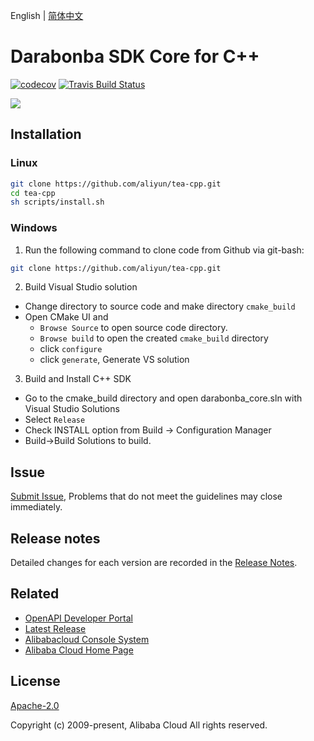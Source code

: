 English | [简体中文](/README-zh-CN.md)


# Darabonba SDK Core for C++
[![codecov](https://codecov.io/gh/aliyun/tea-cpp/branch/master/graph/badge.svg)](https://codecov.io/gh/aliyun/tea-cpp)
[![Travis Build Status](https://travis-ci.org/aliyun/tea-cpp.svg?branch=master)](https://travis-ci.org/aliyun/tea-cpp)


![](https://aliyunsdk-pages.alicdn.com/icons/AlibabaCloud.svg)


## Installation

### Linux

```bash
git clone https://github.com/aliyun/tea-cpp.git
cd tea-cpp
sh scripts/install.sh
```

### Windows

1. Run the following command to clone code from Github via git-bash:

  ```bash
  git clone https://github.com/aliyun/tea-cpp.git
  ```
2. Build Visual Studio solution
  * Change directory to source code and make directory `cmake_build`
  * Open CMake UI and
    * `Browse Source` to open source code directory.
    * `Browse build`  to open the created `cmake_build` directory
    * click `configure`
    * click `generate`, Generate VS solution

3. Build and Install C++ SDK
  * Go to the cmake_build directory and open darabonba_core.sln with Visual Studio Solutions
  * Select  `Release`
  * Check INSTALL option from Build -> Configuration Manager
  * Build->Build Solutions to build.


## Issue

[Submit Issue](https://github.com/aliyun/tea-cpp/issues/new/choose), Problems that do not meet the guidelines may close immediately.


## Release notes

Detailed changes for each version are recorded in the [Release Notes](/CHANGELOG.md).

## Related

* [OpenAPI Developer Portal][open-api]
* [Latest Release][latest-release]
* [Alibabacloud Console System][console]
* [Alibaba Cloud Home Page][aliyun]

## License

[Apache-2.0](/LICENSE.md)

Copyright (c) 2009-present, Alibaba Cloud All rights reserved.

[open-api]: https://next.api.aliyun.com
[latest-release]: https://github.com/aliyun/tea-cpp/releases
[console]: https://home.console.aliyun.com
[aliyun]: https://www.aliyun.com

